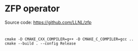 # ZFP operator

Source code: https://github.com/LLNL/zfp
#
```
cmake -D CMAKE_CXX_COMPILER=g++ -D CMAKE_C_COMPILER=gcc ..
cmake --build . --config Release
```
